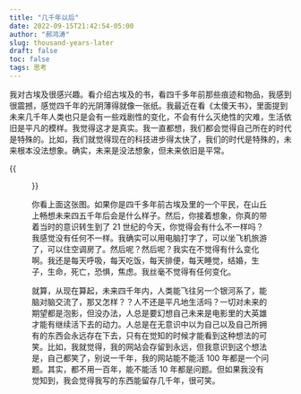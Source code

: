 ```yaml
---
title: "几千年以后"
date: 2022-09-15T21:42:54-05:00
author: "郝鸿涛"
slug: thousand-years-later
draft: false
toc: false
tags: 思考
---
```

我对古埃及很感兴趣。看介绍古埃及的书，看四千多年前那些痕迹和物品，我感到很震撼，感觉四千年的光阴薄得就像一张纸。我最近在看《太傻天书》，里面提到未来几千年人类也只是会有一些戏剧性的变化，不会有什么灭绝性的灾难，生活依旧是平凡的模样。我觉得这才是真实。我一直都想，我们都会觉得自己所在的时代是特殊的。比如，我们就觉得现在的科技进步得太快了，我们的时代是特殊的，未来根本没法想象。确实，未来是没法想象，但未来依旧是平常。

{{<figure src="/media/cnblog/egypt.png">}}

你看上面这张图。如果你是四千多年前古埃及里的一个平民，在山丘上畅想未来四五千年后会是什么样子。然后，你接着想象，你真的带着当时的意识转生到了 21 世纪的今天，你觉得会有什么不一样吗？我感觉没有任何不一样。我确实可以用电脑打字了，可以坐飞机旅游了，可以住空调房了。然后呢？然后呢？我实在不觉得有什么变化啊。我还是每天呼吸，每天吃饭，每天排便，每天睡觉，结婚，生子，生命，死亡，恐惧，焦虑。我丝毫不觉得有任何变化。

就算，从现在算起，未来四千年内，人类能飞往另一个银河系了，能脑对脑交流了，那又怎样？？人不还是平凡地生活吗？一切对未来的期望都是泡影，但没办法，人总是要幻想自己未来是电影里的大英雄才能有继续活下去的动力。人总是在无意识中以为自己以及自己所拥有的东西会永远存在下去，只有在觉知的时候才能看到这种想法的可笑。比如，我就觉得，我的网站会存留到永远，但我意识到这个想法是，自己都笑了，别说一千年，我的网站能不能活 100 年都是一个问题。其实，都不用一百年，能不能活 10 年都是问题。但如果我没有觉知到，我会觉得我写的东西能留存几千年，很可笑。